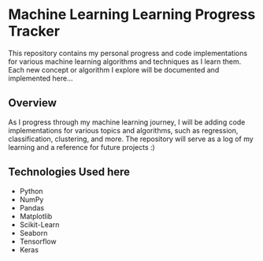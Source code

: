 # Machine Learning Learning Progress Tracker

This repository contains my personal progress and code implementations for various machine learning algorithms and techniques as I learn them. Each new concept or algorithm I explore will be documented and implemented here...

## Overview

As I progress through my machine learning journey, I will be adding code implementations for various topics and algorithms, such as regression, classification, clustering, and more. The repository will serve as a log of my learning and a reference for future projects :)

## Technologies Used here
     
- Python
- NumPy
- Pandas
- Matplotlib
- Scikit-Learn
- Seaborn 
- Tensorflow
- Keras

